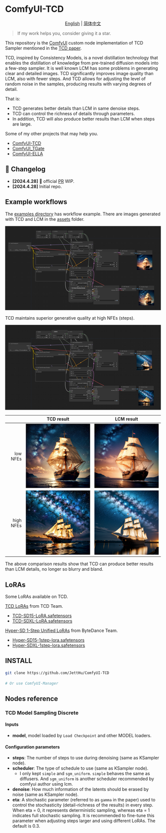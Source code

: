 # ComfyUI-TCD

<p align="center">
<a href="./README.md">English</a> | <a href="./README.zh-CN.md">简体中文</a>
</p>

> If my work helps you, consider giving it a star. 

This repository is the [ComfyUI](https://github.com/comfyanonymous/ComfyUI) custom node implementation of TCD Sampler mentioned in the [TCD paper](https://github.com/jabir-zheng/TCD).

TCD, inspired by Consistency Models, is a novel distillation technology that enables the distillation of knowledge from pre-trained diffusion models into a few-step sampler. It is well known LCM has some problems in generating clear and detailed images. TCD significantly improves image quality than LCM, also with fewer steps. And TCD allows for adjusting the level of random noise in the samples, producing results with varying degrees of detail.

That is:
- TCD generates better details than LCM in same denoise steps.
- TCD can control the richness of details through parameters.
- In addition, TCD will also produce better results than LCM when steps are large.

Some of my other projects that may help you.
- [ComfyUI-TCD](https://github.com/JettHu/ComfyUI-TCD)
- [ComfyUI_TGate](https://github.com/JettHu/ComfyUI_TGate)
- [ComfyUI-ELLA](https://github.com/TencentQQGYLab/ComfyUI-ELLA)

## :star2: Changelog
- **[2024.4.28]** :rocket: official [PR](https://github.com/comfyanonymous/ComfyUI/pull/3370) WIP.
- **[2024.4.28]** Initial repo.

## Example workflows

The [examples directory](./examples/) has workflow example. There are images generated with TCD and LCM in the [assets](./assets/) folder.

![tcd_with_low_NFEs](./examples/tcd_with_low_NFEs.png)

TCD maintains superior generative quality at high NFEs (steps).

![tcd_with_high_NFEs](./examples/tcd_with_high_NFEs.png)


| | TCD result | LCM result |
| ---: | :---: | :---: |
| low NFEs | ![](./assets/tcd_step4.png) | ![](./assets/lcm_ste4.png) |
| high NFEs | ![](./assets/tcd_step30.png) | ![](./assets/lcm_step30.png) |

The above comparison results show that TCD can produce better results than LCM details, no longer so blurry and bland.

## LoRAs

Some LoRAs available on TCD.

[TCD LoRAs](https://mhh0318.github.io/tcd/) from TCD Team.
- [TCD-SD15-LoRA.safetensors](https://huggingface.co/h1t/TCD-SD15-LoRA/blob/main/pytorch_lora_weights.safetensors)
- [TCD-SDXL-LoRA.safetensors](https://huggingface.co/h1t/TCD-SDXL-LoRA/blob/main/pytorch_lora_weights.safetensors)

[Hyper-SD 1-Step Unified LoRAs](https://hyper-sd.github.io/) from ByteDance Team.
- [Hyper-SD15-1step-lora.safetensors](https://huggingface.co/ByteDance/Hyper-SD/blob/main/Hyper-SD15-1step-lora.safetensors)
- [Hyper-SDXL-1step-lora.safetensors](https://huggingface.co/ByteDance/Hyper-SD/blob/main/Hyper-SDXL-1step-lora.safetensors)

## INSTALL
```bash
git clone https://github.com/JettHu/ComfyUI-TCD

# Or use ComfyUI-Manager
```

## Nodes reference

### TCD Model Sampling Discrete

#### Inputs
- **model**, model loaded by `Load Checkpoint` and other MODEL loaders.

#### Configuration parameters
- **steps**: The number of steps to use during denoising (same as KSampler node).
- **scheduler**: The type of schedule to use (same as KSampler node).
  - I only kept `simple` and `sgm_uniform`. `simple` behaves the same as diffusers. And `sgm_uniform` is another scheduler recommended by comfyui author using lcm.
- **denoise**: How much information of the latents should be erased by noise (same as KSampler node).
- **eta**: A stochastic parameter (referred to as `gamma` in the paper) used to control the stochasticity (detail-richness of the results) in every step. When eta = 0, it represents deterministic sampling, whereas eta = 1 indicates full stochastic sampling. It is recommended to fine-tune this parameter when adjusting steps larger and using different LoRAs. The default is 0.3.
